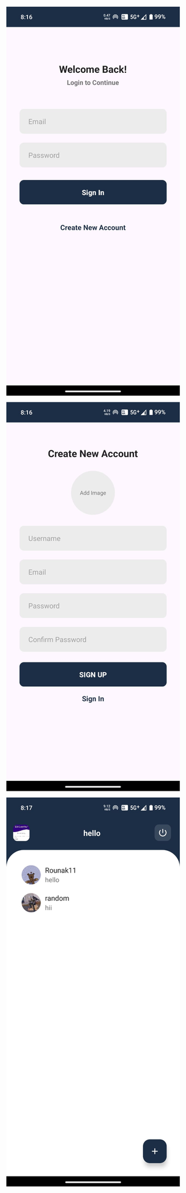 ![Login Page](https://github.com/rounak-69/Chatting-App/blob/main/Screenshots/Login.jpeg)

![Signup Page](https://github.com/rounak-69/Chatting-App/blob/main/Screenshots/Sign%20up.jpeg)

![Main Page](https://github.com/rounak-69/Chatting-App/blob/main/Screenshots/Main%20Page.jpeg)
